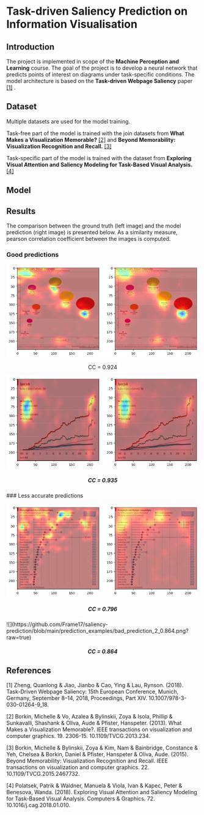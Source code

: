 # Task-driven Saliency Prediction on Information Visualisation

## Introduction

The project is implemented in scope of the **Machine Perception and Learning** course. 
The goal of the project is to develop a neural network that predicts points of interest on diagrams under task-specific conditions.
The model architecture is based on the **Task-driven Webpage Saliency** paper [[1]](#1) .

## Dataset

Multiple datasets are used for the model training. 

Task-free part of the model is trained with the join datasets from **What Makes a Visualization Memorable?** [[2]](#2) 
and **Beyond Memorability: Visualization Recognition and Recall.** [[3]](#3)

Task-specific part of the model is trained with the dataset from **Exploring Visual Attention and Saliency Modeling for Task-Based Visual Analysis.** [[4]](#4)

## Model


## Results

The comparison between the ground truth (left image) and the model prediction (right image) is presented below.
As a similarity measure, pearson correlation coefficient between the images is computed.

### Good predictions



<p align="center">
    <img src="https://github.com/Frame17/saliency-prediction/blob/main/prediction_examples/good_prediction_1_%200.924.png?raw=true">
</p>
<p align="center">CC = 0.924</p>



![](https://github.com/Frame17/saliency-prediction/blob/main/prediction_examples/good_prediction_2_0.935.png?raw=true)
<h5 align="center">CC = 0.935</h5>
### Less accurate predictions

![](https://github.com/Frame17/saliency-prediction/blob/main/prediction_examples/bad_prediction_1_0.796.png?raw=true)
<h5 align="center">CC = 0.796</h5>
![](https://github.com/Frame17/saliency-prediction/blob/main/prediction_examples/bad_prediction_2_0.864.png?raw=true)
<h5 align="center">CC = 0.864</h5>

## References
<a id="1">[1]</a>
Zheng, Quanlong & Jiao, Jianbo & Cao, Ying & Lau, Rynson. (2018). Task-Driven Webpage Saliency: 15th European Conference, Munich, Germany, September 8–14, 2018, Proceedings, Part XIV. 10.1007/978-3-030-01264-9_18.

<a id="2">[2]</a>
Borkin, Michelle & Vo, Azalea & Bylinskii, Zoya & Isola, Phillip & Sunkavalli, Shashank & Oliva, Aude & Pfister, Hanspeter. (2013). What Makes a Visualization Memorable?. IEEE transactions on visualization and computer graphics. 19. 2306-15. 10.1109/TVCG.2013.234.

<a id="3">[3]</a>
Borkin, Michelle & Bylinskii, Zoya & Kim, Nam & Bainbridge, Constance & Yeh, Chelsea & Borkin, Daniel & Pfister, Hanspeter & Oliva, Aude. (2015). Beyond Memorability: Visualization Recognition and Recall. IEEE transactions on visualization and computer graphics. 22. 10.1109/TVCG.2015.2467732. 

<a id="4">[4]</a>
Polatsek, Patrik & Waldner, Manuela & Viola, Ivan & Kapec, Peter & Benesova, Wanda. (2018). Exploring Visual Attention and Saliency Modeling for Task-Based Visual Analysis. Computers & Graphics. 72. 10.1016/j.cag.2018.01.010. 
